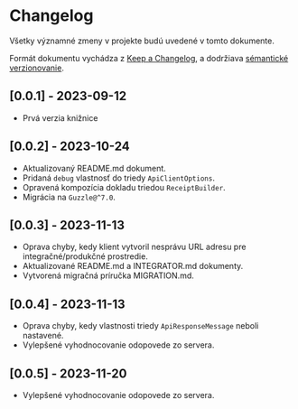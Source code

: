 # Changelog

Všetky významné zmeny v projekte budú uvedené v tomto dokumente.

Formát dokumentu vychádza z [Keep a Changelog](https://keepachangelog.com/en/1.0.0/),
a dodržiava [sémantické verzionovanie](https://semver.org/spec/v2.0.0.html).

## [0.0.1] - 2023-09-12
 - Prvá verzia knižnice

## [0.0.2] - 2023-10-24
 - Aktualizovaný README.md dokument.
 - Pridaná `debug` vlastnosť do triedy `ApiClientOptions`.
 - Opravená kompozícia dokladu triedou `ReceiptBuilder`.
 - Migrácia na `Guzzle@^7.0`.

## [0.0.3] - 2023-11-13
 - Oprava chyby, kedy klient vytvoril nesprávu URL adresu pre integračné/produkčné prostredie.
 - Aktualizované README.md a INTEGRATOR.md dokumenty.
 - Vytvorená migračná príručka MIGRATION.md.

## [0.0.4] - 2023-11-13
 - Oprava chyby, kedy vlastnosti triedy `ApiResponseMessage` neboli nastavené.
 - Vylepšené vyhodnocovanie odopovede zo servera.

## [0.0.5] - 2023-11-20
 - Vylepšené vyhodnocovanie odopovede zo servera.